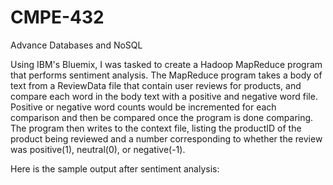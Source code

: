 # CMPE-432
Advance Databases and NoSQL

Using IBM's Bluemix, I was tasked to create a Hadoop MapReduce program that performs sentiment analysis.
The MapReduce program takes a body of text from a ReviewData file that contain user reviews for products,
and compare each word in the body text with a positive and negative word file. Positive or negative word counts
would be incremented for each comparison and then be compared once the program is done comparing. The program
then writes to the context file, listing the productID of the product being reviewed and a number corresponding
to whether the review was positive(1), neutral(0), or negative(-1).

Here is the sample output after sentiment analysis:

